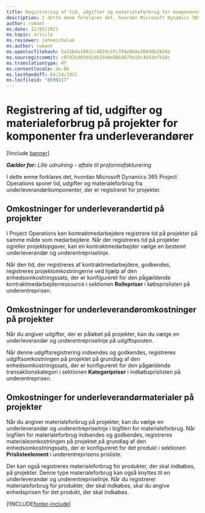 ```yaml
---
title: Registrering af tid, udgifter og materialeforbrug for komponenter fra underleverandører
description: I dette emne forklares det, hvordan Microsoft Dynamics 365 Project Operations sporer tid, udgifter og materialeforbrug fra underleverandørkomponenter, der er registreret for projekter.
author: rumant
ms.date: 12/03/2021
ms.topic: article
ms.reviewer: johnmichalak
ms.author: rumant
ms.openlocfilehash: 5a31b4a1092cc4829cbfc789e8b8e30030b2826b
ms.sourcegitcommit: c0792bd65d92db25e0e8864879a19c4b93efb10c
ms.translationtype: HT
ms.contentlocale: da-DK
ms.lasthandoff: 04/14/2022
ms.locfileid: "8599217"
---
```

# <a name="recording-time-expenses-and-material-usage-on-projects-for-subcontracted-components"></a>Registrering af tid, udgifter og materialeforbrug på projekter for komponenter fra underleverandører

[!include [banner](../../includes/dataverse-preview.md)]

_**Gælder for:** Lille udrulning - aftale til proformafakturering_

I dette emne forklares det, hvordan Microsoft Dynamics 365 Project Operations sporer tid, udgifter og materialeforbrug fra underleverandørkomponenter, der er registreret for projekter.

## <a name="costing-for-subcontractor-time-on-projects"></a>Omkostninger for underleverandørtid på projekter
I Project Operations kan kontraktmedarbejdere registrere tid på projekter på samme måde som medarbejdere. Når der registreres tid på projekter og/eller projektopgaver, kan en kontraktmedarbejder vælge en bestemt underleverandør og underentrepriselinje.

Når den tid, der registreres af kontraktmedarbejdere, godkendes, registreres projektomkostningerne ved hjælp af den enhedsomkostningssats, der er konfigureret for den pågældende kontraktmedarbejderressource i sektionen **Rollepriser** i købsprislisten på underentreprisen.

## <a name="costing-for-subcontracted-expenses-on-projects"></a>Omkostninger for underleverandøromkostninger på projekter
Når du angiver udgifter, der er påløbet på projekter, kan du vælge en underleverandør og underentrepriselinje på udgiftsposten. 

Når denne udgiftsregistrering indsendes og godkendes, registreres udgiftsomkostningen på projektet på grundlag af den enhedsomkostningssats, der er konfigureret for den pågældende transaktionskategori i sektionen **Kategoripriser** i indkøbsprislisten på underentreprisen.

## <a name="costing-for-subcontracted-materials-on-projects"></a>Omkostninger for underleverandørmaterialer på projekter
Når du angiver materialeforbrug på projekter, kan du vælge en underleverandør og underentrepriselinje i logfilen for materialeforbrug. Når logfilen for materialeforbrug indsendes og godkendes, registreres materialeomkostningen på projektet på grundlag af den enhedsomkostningssats, der er konfigureret for det produkt i sektionen **Prislisteelement** i underentreprisens prisliste.

Der kan også registreres materialeforbrug for produkter, der skal indkøbes, på projekter. Denne type materialeforbrug kan også knyttes til en underleverandør og underentrepriselinje. Når du registrerer materialeforbrug for produkter, der skal indkøbes, skal du angive enhedsprisen for det produkt, der skal indkøbes. 


[!INCLUDE[footer-include](../../includes/footer-banner.md)]
